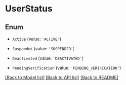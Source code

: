 # UserStatus


## Enum

* `Active` (value: `'ACTIVE'`)

* `Suspended` (value: `'SUSPENDED'`)

* `Deactivated` (value: `'DEACTIVATED'`)

* `PendingVerification` (value: `'PENDING_VERIFICATION'`)

[[Back to Model list]](../README.md#documentation-for-models) [[Back to API list]](../README.md#documentation-for-api-endpoints) [[Back to README]](../README.md)
